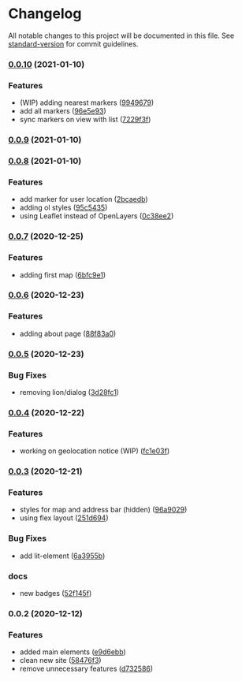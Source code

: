 # Changelog

All notable changes to this project will be documented in this file. See [standard-version](https://github.com/conventional-changelog/standard-version) for commit guidelines.

### [0.0.10](https://github.com/jdvivar/masa-madre/compare/v0.0.9...v0.0.10) (2021-01-10)


### Features

* (WIP) adding nearest markers ([9949679](https://github.com/jdvivar/masa-madre/commit/99496793b2cc5c235d4f7829ea00a261489e891d))
* add all markers ([96e5e93](https://github.com/jdvivar/masa-madre/commit/96e5e93dcfe36634e9232a2fb5131a6bc95ede4e))
* sync markers on view with list ([7229f3f](https://github.com/jdvivar/masa-madre/commit/7229f3f2c011bd5879fd20990a8986ceeacde55d))

### [0.0.9](https://github.com/jdvivar/masa-madre/compare/v0.0.8...v0.0.9) (2021-01-10)

### [0.0.8](https://github.com/jdvivar/masa-madre/compare/v0.0.7...v0.0.8) (2021-01-10)


### Features

* add marker for user location ([2bcaedb](https://github.com/jdvivar/masa-madre/commit/2bcaedbbe843b0d2910cd4cdc76a075b3714af4a))
* adding ol styles ([95c5435](https://github.com/jdvivar/masa-madre/commit/95c54351dd27136044da5a8e7422c7a66e6b3385))
* using Leaflet instead of OpenLayers ([0c38ee2](https://github.com/jdvivar/masa-madre/commit/0c38ee2a668624b9f8722fa20275af4a23545b3a))

### [0.0.7](https://github.com/jdvivar/masa-madre/compare/v0.0.6...v0.0.7) (2020-12-25)


### Features

* adding first map ([6bfc9e1](https://github.com/jdvivar/masa-madre/commit/6bfc9e1f5304ae3f21171a38ef884b1a44f9ea43))

### [0.0.6](https://github.com/jdvivar/masa-madre/compare/v0.0.5...v0.0.6) (2020-12-23)


### Features

* adding about page ([88f83a0](https://github.com/jdvivar/masa-madre/commit/88f83a004ba80d28f296611c9135c0c7d3f8112a))

### [0.0.5](https://github.com/jdvivar/masa-madre/compare/v0.0.4...v0.0.5) (2020-12-23)


### Bug Fixes

* removing lion/dialog ([3d28fc1](https://github.com/jdvivar/masa-madre/commit/3d28fc118f5c54ac2ac8f6e64743a7047eddef34))

### [0.0.4](https://github.com/jdvivar/masa-madre/compare/v0.0.3...v0.0.4) (2020-12-22)


### Features

* working on geolocation notice (WIP) ([fc1e03f](https://github.com/jdvivar/masa-madre/commit/fc1e03f852fa05c86d9351cf7afe5b3a2caa01fc))

### [0.0.3](https://github.com/jdvivar/masa-madre/compare/v0.0.2...v0.0.3) (2020-12-21)


### Features

* styles for map and address bar (hidden) ([96a9029](https://github.com/jdvivar/masa-madre/commit/96a9029ca9e7d0004f1c231c19001879394d6822))
* using flex layout ([251d694](https://github.com/jdvivar/masa-madre/commit/251d694f5fe803cfe731c6fe3013dea91cae1fe2))


### Bug Fixes

* add lit-element ([6a3955b](https://github.com/jdvivar/masa-madre/commit/6a3955b328c3e499c0ea2d281b004d7686887bc7))


### docs

* new badges ([52f145f](https://github.com/jdvivar/masa-madre/commit/52f145fac688c1438a9ddff461c2a14ef546fa61))

### 0.0.2 (2020-12-12)


### Features

* added main elements ([e9d6ebb](https://github.com/jdvivar/masa-madre/commit/e9d6ebb782f26d0de106244b759a3f8c92ac22de))
* clean new site ([58476f3](https://github.com/jdvivar/masa-madre/commit/58476f3c756e74de41684c2ec605a4303c8eb7fe))
* remove unnecessary features ([d732586](https://github.com/jdvivar/masa-madre/commit/d732586b936d845a5c10bf00c5b9a98369508824))
